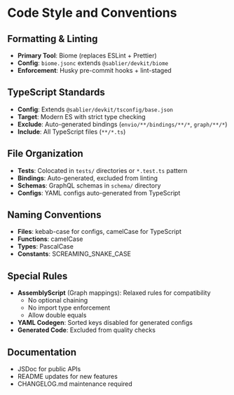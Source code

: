 # Code Style and Conventions

## Formatting & Linting
- **Primary Tool**: Biome (replaces ESLint + Prettier)
- **Config**: `biome.jsonc` extends `@sablier/devkit/biome`
- **Enforcement**: Husky pre-commit hooks + lint-staged

## TypeScript Standards
- **Config**: Extends `@sablier/devkit/tsconfig/base.json`
- **Target**: Modern ES with strict type checking
- **Exclude**: Auto-generated bindings (`envio/**/bindings/**/*`, `graph/**/*`)
- **Include**: All TypeScript files (`**/*.ts`)

## File Organization
- **Tests**: Colocated in `tests/` directories or `*.test.ts` pattern
- **Bindings**: Auto-generated, excluded from linting
- **Schemas**: GraphQL schemas in `schema/` directory
- **Configs**: YAML configs auto-generated from TypeScript

## Naming Conventions
- **Files**: kebab-case for configs, camelCase for TypeScript
- **Functions**: camelCase
- **Types**: PascalCase
- **Constants**: SCREAMING_SNAKE_CASE

## Special Rules
- **AssemblyScript** (Graph mappings): Relaxed rules for compatibility
  - No optional chaining
  - No import type enforcement  
  - Allow double equals
- **YAML Codegen**: Sorted keys disabled for generated configs
- **Generated Code**: Excluded from quality checks

## Documentation
- JSDoc for public APIs
- README updates for new features
- CHANGELOG.md maintenance required